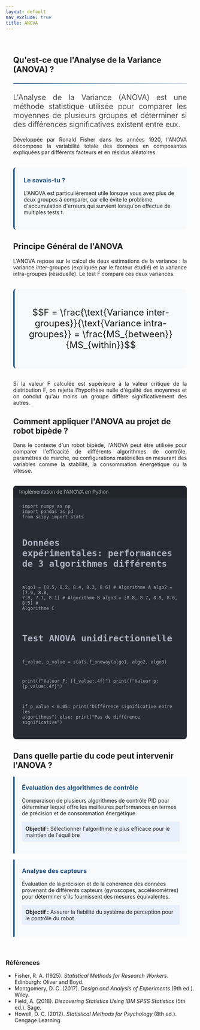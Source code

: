 ```yaml
---
layout: default
nav_exclude: true
title: ANOVA
---
```

<!-- Template modifié pour l'Analyse de la Variance (ANOVA) -->

<!-- KaTeX CDN -->
<link rel="stylesheet" href="https://cdn.jsdelivr.net/npm/katex@0.16.8/dist/katex.min.css">
<script defer src="https://cdn.jsdelivr.net/npm/katex@0.16.8/dist/katex.min.js"></script>
<script defer src="https://cdn.jsdelivr.net/npm/katex@0.16.8/dist/contrib/auto-render.min.js"
    onload="renderMathInElement(document.body);"></script>

<style>
:root {
    --primary-color: rgb(28, 80, 131);
    --secondary-color: rgb(28, 80, 131);
    --accent-color: rgb(28, 80, 131);
}

.anova-container {
    max-width: 1200px;
    margin: 0 auto;
    padding: 20px;
}

.math-equation {
    font-size: 1.5rem;
    text-align: center;
    margin: 2rem 0;
    padding: 1.5rem;
    background-color: #f8f9fa;
    border-radius: 8px;
    border-left: 4px solid var(--primary-color);
}

.diagram-container {
    background-color: white;
    padding: 2rem;
    border-radius: 10px;
    box-shadow: 0 5px 15px rgba(0,0,0,0.1);
    margin: 2rem 0;
    text-align: center;
}

.did-you-know {
    background-color: #f8f9fa;
    border-left: 4px solid var(--primary-color);
    border-radius: 8px;
    padding: 1.5rem;
    margin: 2rem 0;
}

.application-card {
    background: #f8f9fa;
    border-left: 4px solid rgb(28, 80, 131);
    padding: 1.2rem;
    border-radius: 0 4px 4px 0;
    margin-bottom: 1rem;
}

.application-card h3 {
    margin-top: 0;
    color: rgb(28, 80, 131);
}

.goal {
    background: #e8f0fe;
    padding: 0.6rem;
    border-radius: 4px;
    margin: 0.8rem 0;
}

.goal .label {
    font-weight: bold;
    color: var(white);
}

.note {
    font-size: 0.9em;
    color: #666;
    margin-top: 0.8rem;
}

.did-you-know h3 {
    color: var(--primary-color);
    margin-top: 0;
}

.justified-text {
    text-align: justify;
}

.code-container {
    background-color: #282c34;
    color: #abb2bf;
    border-radius: 8px;
    padding: 1.5rem;
    font-family: 'Consolas', 'Monaco', monospace;
    margin: 2rem 0;
    position: relative;
    overflow-x: auto;
}

.code-header {
    background-color: #21252b;
    padding: 0.5rem 1rem;
    border-radius: 8px 8px 0 0;
    margin: -1.5rem -1.5rem 1rem -1.5rem;
    display: flex;
    justify-content: space-between;
    align-items: center;
    color: #abb2bf;
    font-family: sans-serif;
}

.code-header button {
    background: none;
    border: none;
    color: inherit;
    cursor: pointer;
    font-size: 1rem;
}

.code-header button:hover {
    color: white;
}

pre {
    margin: 0;
    white-space: pre-wrap;
    word-wrap: break-word;
}

code {
    font-family: 'Consolas', 'Monaco', monospace;
}

.img-fluid {
    max-width: 100%;
    height: auto;
}

.text-muted {
    color: #6c757d;
}

.lead {
    font-size: 1.25rem;
    font-weight: 300;
}

hr {
    border: none;
    height: 2px;
    background: linear-gradient(90deg, var(--primary-color), rgba(28, 80, 131, 0.2));
    margin: 1.5rem 0;
}
</style>

<div class="anova-container">
    <!-- Introduction -->
    <section id="introduction">
        <h2>Qu'est-ce que l'Analyse de la Variance (ANOVA) ?</h2>
        <hr>
        <p class="lead justified-text">
            L'Analyse de la Variance (ANOVA) est une méthode statistique utilisée pour comparer les moyennes de plusieurs groupes et déterminer si des différences significatives existent entre eux.
        </p>
        <p class="justified-text">
            Développée par Ronald Fisher dans les années 1920, l'ANOVA décompose la variabilité totale des données en composantes expliquées par différents facteurs et en résidus aléatoires.
        </p>
        <div class="did-you-know">
            <h3>Le savais-tu ?</h3>
            <p>
                L'ANOVA est particulièrement utile lorsque vous avez plus de deux groupes à comparer, car elle évite le problème d'accumulation d'erreurs qui survient lorsqu'on effectue de multiples tests t.
            </p>
        </div>
    </section>
    <!-- Principe Général -->
    <section id="principe">
        <h2>Principe Général de l'ANOVA</h2>
        <p class="justified-text">
            L'ANOVA repose sur le calcul de deux estimations de la variance : la variance inter-groupes (expliquée par le facteur étudié) et la variance intra-groupes (résiduelle). Le test F compare ces deux variances.
        </p>
        <div class="math-equation">
            <p>$$F = \frac{\text{Variance inter-groupes}}{\text{Variance intra-groupes}} = \frac{MS_{between}}{MS_{within}}$$</p>
        </div>
        <p class="justified-text">
            Si la valeur F calculée est supérieure à la valeur critique de la distribution F, on rejette l'hypothèse nulle d'égalité des moyennes et on conclut qu'au moins un groupe diffère significativement des autres.
        </p>
    </section>
    <!-- Application au projet -->
    <section id="application_projet">
        <h2>Comment appliquer l'ANOVA au projet de robot bipède ?</h2>
        <p class="justified-text">
            Dans le contexte d'un robot bipède, l'ANOVA peut être utilisée pour comparer l'efficacité de différents algorithmes de contrôle, paramètres de marche, ou configurations matérielles en mesurant des variables comme la stabilité, la consommation énergétique ou la vitesse.
        </p>
    </section>
    <div class="code-container">
        <div class="code-header">
            <span>Implémentation de l'ANOVA en Python</span>
        </div>
        <pre><code>import numpy as np
import pandas as pd
from scipy import stats

# Données expérimentales: performances de 3 algorithmes différents
algo1 = [8.5, 8.2, 8.4, 8.3, 8.6]  # Algorithme A
algo2 = [7.9, 8.0, 7.8, 7.7, 8.1]  # Algorithme B
algo3 = [8.8, 8.7, 8.9, 8.6, 8.5]  # Algorithme C

# Test ANOVA unidirectionnelle
f_value, p_value = stats.f_oneway(algo1, algo2, algo3)

print(f"Valeur F: {f_value:.4f}")
print(f"Valeur p: {p_value:.4f}")

if p_value < 0.05:
    print("Différence significative entre les algorithmes")
else:
    print("Pas de différence significative")</code></pre>
    </div>
    <h2>Dans quelle partie du code peut intervenir l'ANOVA ?</h2>
    <div class="anova-application" style=" margin-top:15px;">
        <div class="application-card">
            <h3>Évaluation des algorithmes de contrôle</h3>
            <p>Comparaison de plusieurs algorithmes de contrôle PID pour déterminer lequel offre les meilleures performances en termes de précision et de consommation énergétique.</p>
            <div class="goal">
                <span class="label">Objectif :</span> Sélectionner l'algorithme le plus efficace pour le maintien de l'équilibre
            </div>
        </div>
        <div class="application-card">
            <h3>Analyse des capteurs</h3>
            <p>Évaluation de la précision et de la cohérence des données provenant de différents capteurs (gyroscopes, accéléromètres) pour déterminer s'ils fournissent des mesures équivalentes.</p>
            <div class="goal">
                <span class="label">Objectif :</span> Assurer la fiabilité du système de perception pour le contrôle du robot
            </div>
        </div>
    </div>
</div>

<h3>Références</h3> <!--Style APA-->
<ul>
  <li>Fisher, R. A. (1925). <cite>Statistical Methods for Research Workers</cite>. Edinburgh: Oliver and Boyd.</li>
  <li>Montgomery, D. C. (2017). <cite>Design and Analysis of Experiments</cite> (9th ed.). Wiley.</li>
  <li>Field, A. (2018). <cite>Discovering Statistics Using IBM SPSS Statistics</cite> (5th ed.). Sage.</li>
  <li>Howell, D. C. (2012). <cite>Statistical Methods for Psychology</cite> (8th ed.). Cengage Learning.</li>
</ul>
